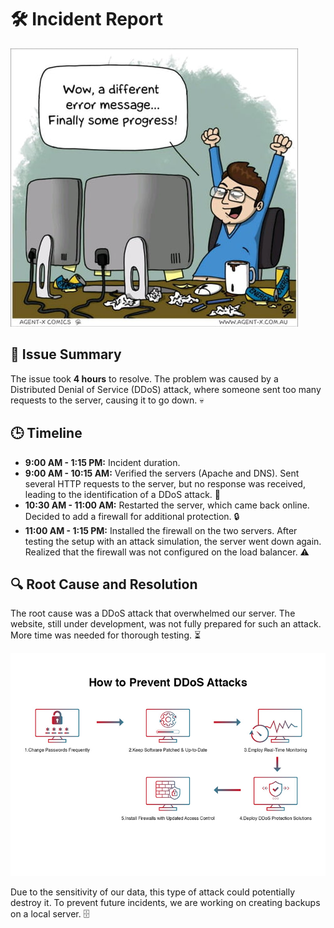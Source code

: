# 🛠️ Incident Report

![](./a51Bbvr_460s.jpg)

## 📝 Issue Summary

The issue took **4 hours** to resolve. The problem was caused by a Distributed Denial of Service (DDoS) attack, where someone sent too many requests to the server, causing it to go down. 💀

## 🕒 Timeline

- **9:00 AM - 1:15 PM:** Incident duration.
- **9:00 AM - 10:15 AM:** Verified the servers (Apache and DNS). Sent several HTTP requests to the server, but no response was received, leading to the identification of a DDoS attack. 🚨
- **10:30 AM - 11:00 AM:** Restarted the server, which came back online. Decided to add a firewall for additional protection. 🔒
- **11:00 AM - 1:15 PM:** Installed the firewall on the two servers. After testing the setup with an attack simulation, the server went down again. Realized that the firewall was not configured on the load balancer. ⚠️

## 🔍 Root Cause and Resolution

The root cause was a DDoS attack that overwhelmed our server. The website, still under development, was not fully prepared for such an attack. More time was needed for thorough testing. ⏳

![](./how-to-prevent-ddos-attacks.jpg)

Due to the sensitivity of our data, this type of attack could potentially destroy it. To prevent future incidents, we are working on creating backups on a local server. 🗄️
